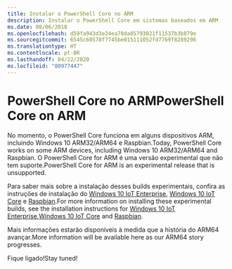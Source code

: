 ```yaml
---
title: Instalar o PowerShell Core no ARM
description: Instalar o PowerShell Core em sistemas baseados em ARM
ms.date: 08/06/2018
ms.openlocfilehash: d59fa943d3e24ea70da85793021f11537b3b879e
ms.sourcegitcommit: 6545c60578f7745be015111052fd7769f8289296
ms.translationtype: HT
ms.contentlocale: pt-BR
ms.lasthandoff: 04/22/2020
ms.locfileid: "80977447"
---
```

# <a name="powershell-core-on-arm"></a><span data-ttu-id="f41db-103">PowerShell Core no ARM</span><span class="sxs-lookup"><span data-stu-id="f41db-103">PowerShell Core on ARM</span></span>

<span data-ttu-id="f41db-104">No momento, o PowerShell Core funciona em alguns dispositivos ARM, incluindo Windows 10 ARM32/ARM64 e Raspbian.</span><span class="sxs-lookup"><span data-stu-id="f41db-104">Today, PowerShell Core works on some ARM devices, including Windows 10 ARM32/ARM64 and Raspbian.</span></span>
<span data-ttu-id="f41db-105">O PowerShell Core for ARM é uma versão experimental que não tem suporte.</span><span class="sxs-lookup"><span data-stu-id="f41db-105">PowerShell Core for ARM is an experimental release that is unsupported.</span></span>

<span data-ttu-id="f41db-106">Para saber mais sobre a instalação desses builds experimentais, confira as instruções de instalação do [Windows 10 IoT Enterprise](installing-powershell-core-on-windows.md#deploying-on-windows-10-iot-enterprise), [Windows 10 IoT Core](installing-powershell-core-on-windows.md#deploying-on-windows-10-iot-core) e [Raspbian](installing-powershell-core-on-linux.md#raspbian).</span><span class="sxs-lookup"><span data-stu-id="f41db-106">For more information on installing these experimental builds, see the installation instructions for [Windows 10 IoT Enterprise](installing-powershell-core-on-windows.md#deploying-on-windows-10-iot-enterprise),[Windows 10 IoT Core](installing-powershell-core-on-windows.md#deploying-on-windows-10-iot-core) and [Raspbian](installing-powershell-core-on-linux.md#raspbian).</span></span>

<span data-ttu-id="f41db-107">Mais informações estarão disponíveis à medida que a história do ARM64 avançar.</span><span class="sxs-lookup"><span data-stu-id="f41db-107">More information will be available here as our ARM64 story progresses.</span></span>

<span data-ttu-id="f41db-108">Fique ligado!</span><span class="sxs-lookup"><span data-stu-id="f41db-108">Stay tuned!</span></span>
